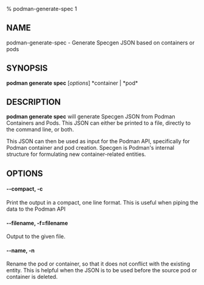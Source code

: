 % podman-generate-spec 1

## NAME

podman\-generate\-spec - Generate Specgen JSON based on containers or pods

## SYNOPSIS

**podman generate spec** [*options*] *container | *pod\*

## DESCRIPTION

**podman generate spec** will generate Specgen JSON from Podman Containers and Pods. This JSON can either be printed to a file, directly to the command line, or both.

This JSON can then be used as input for the Podman API, specifically for Podman container and pod creation. Specgen is Podman's internal structure for formulating new container-related entities.

## OPTIONS

#### **--compact**, **-c**

Print the output in a compact, one line format. This is useful when piping the data to the Podman API

#### **--filename**, **-f**=**filename**

Output to the given file.

#### **--name**, **-n**

Rename the pod or container, so that it does not conflict with the existing entity. This is helpful when the JSON is to be used before the source pod or container is deleted.

